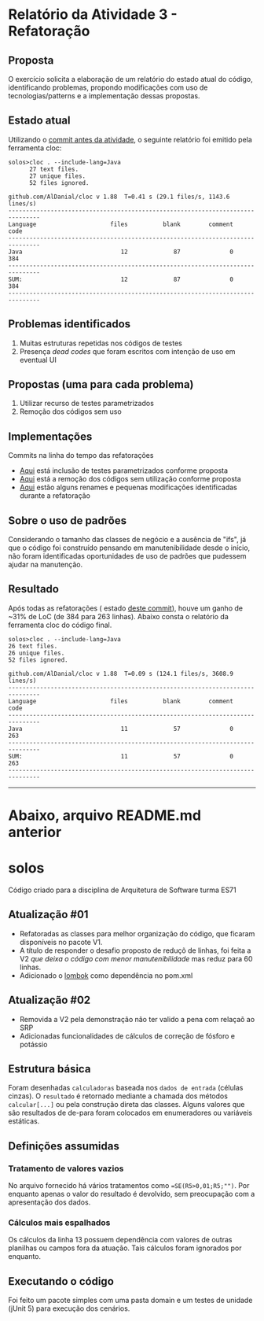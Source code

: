 # Relatório da Atividade 3 - Refatoração

## Proposta

O exercício solicita a elaboração de um relatório do estado atual do código, identificando problemas, propondo
modificações com uso de tecnologias/patterns e a implementação dessas propostas.

## Estado atual

Utilizando
o [commit antes da atividade](https://github.com/e-marlos/solos/commit/7d3c1b1fb9a31f2b7e199077ae0a6b0d762d8756), o
seguinte relatório foi emitido pela ferramenta cloc:

```text
solos>cloc . --include-lang=Java
      27 text files.
      27 unique files.
      52 files ignored.

github.com/AlDanial/cloc v 1.88  T=0.41 s (29.1 files/s, 1143.6 lines/s)
-------------------------------------------------------------------------------
Language                     files          blank        comment           code
-------------------------------------------------------------------------------
Java                            12             87              0            384
-------------------------------------------------------------------------------
SUM:                            12             87              0            384
-------------------------------------------------------------------------------
```

## Problemas identificados

1. Muitas estruturas repetidas nos códigos de testes
1. Presença _dead codes_ que foram escritos com intenção de uso em eventual UI

## Propostas (uma para cada problema)
1. Utilizar recurso de testes parametrizados
1. Remoção dos códigos sem uso

## Implementações

Commits na linha do tempo das refatorações

- [Aqui](https://github.com/e-marlos/solos/commit/8f7a3d4ea732682941853ec7f750531169899f4c) está inclusão de testes
  parametrizados conforme proposta
- [Aqui](https://github.com/e-marlos/solos/commit/798698e5608225d0f5c37f585124cbb8bd3cd2eb) está a remoção dos códigos
  sem utilização conforme proposta
- [Aqui](https://github.com/e-marlos/solos/commit/aa202df49fea20d656ef21733e183713e97ae4a3) estão alguns renames e
  pequenas modificações identificadas durante a refatoração

## Sobre o uso de padrões

Considerando o tamanho das classes de negócio e a ausência de "ifs", já que o código foi construído pensando em
manutenibilidade desde o início, não foram identificadas oportunidades de uso de padrões que pudessem ajudar na
manutenção.

## Resultado

Após todas as refatorações (
estado [deste commit](https://github.com/e-marlos/solos/commit/aa202df49fea20d656ef21733e183713e97ae4a3)), houve um
ganho de ~31% de LoC (de 384 para 263 linhas). Abaixo consta o relatório da ferramenta cloc do código final.

```text
solos>cloc . --include-lang=Java
26 text files.
26 unique files.
52 files ignored.

github.com/AlDanial/cloc v 1.88  T=0.09 s (124.1 files/s, 3608.9 lines/s)
-------------------------------------------------------------------------------
Language                     files          blank        comment           code
-------------------------------------------------------------------------------
Java                            11             57              0            263
-------------------------------------------------------------------------------
SUM:                            11             57              0            263
-------------------------------------------------------------------------------
```

---

# Abaixo, arquivo README.md anterior

# solos

Código criado para a disciplina de Arquitetura de Software turma ES71

## Atualização #01

- Refatoradas as classes para melhor organização do código, que ficaram disponíveis no pacote V1.
- A título de responder o desafio proposto de reduçõ de linhas, foi feita a V2 *que deixa o código com menor
  manutenibilidade* mas reduz para 60 linhas.
- Adicionado o [lombok](https://projectlombok.org/) como dependência no pom.xml

## Atualização #02

- Removida a V2 pela demonstração não ter valido a pena com relaçaõ ao SRP
- Adicionadas funcionalidades de cálculos de correção de fósforo e potássio

## Estrutura básica

Foram desenhadas `calculadoras` baseada nos `dados de entrada` (células cinzas). O `resultado` é retornado mediante a
chamada dos métodos `calcular[...]` ou pela construção direta das classes. Alguns valores que são resultados de de-para
foram colocados em enumeradores ou variáveis estáticas.

## Definições assumidas

### Tratamento de valores vazios

No arquivo fornecido há vários tratamentos como `=SE(R5>0,01;R5;"")`. Por enquanto apenas o valor do resultado é
devolvido, sem preocupação com a apresentação dos dados.

### Cálculos mais espalhados

Os cálculos da linha 13 possuem dependência com valores de outras planilhas ou campos fora da atuação. Tais cálculos
foram ignorados por enquanto.

## Executando o código

Foi feito um pacote simples com uma pasta domain e um testes de unidade (jUnit 5) para execução dos cenários.